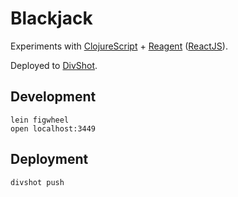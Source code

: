 # Blackjack

Experiments with [ClojureScript](http://clojure.org/clojurescript) + [Reagent](http://reagent-project.github.io/) ([ReactJS](http://facebook.github.io/react/)).

Deployed to [DivShot](http://development.blackjack.divshot.io).

## Development

```
lein figwheel
open localhost:3449
```

## Deployment

```
divshot push
```
